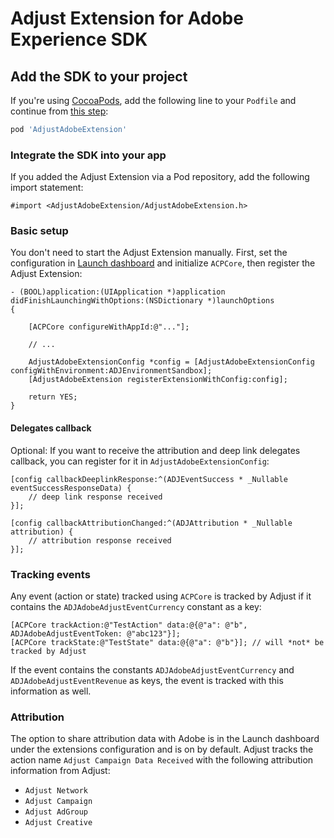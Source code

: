 # Adjust Extension for Adobe Experience SDK

## <a id="sdk-add"></a>Add the SDK to your project

If you're using [CocoaPods](http://cocoapods.org), add the following line to your `Podfile` and continue from [this step](#sdk-integrate):

```ruby
pod 'AdjustAdobeExtension'
```

### <a id="sdk-integrate"></a>Integrate the SDK into your app

If you added the Adjust Extension via a Pod repository, add the following import statement:

```objc
#import <AdjustAdobeExtension/AdjustAdobeExtension.h>
```

### <a id="basic-setup"></a>Basic setup

You don't need to start the Adjust Extension manually. First, set the configuration in [Launch dashboard](https://launch.adobe.com/) and initialize `ACPCore`, then register the Adjust Extension:

```objc
- (BOOL)application:(UIApplication *)application didFinishLaunchingWithOptions:(NSDictionary *)launchOptions
{
    
    [ACPCore configureWithAppId:@"..."];
    
    // ...
    
    AdjustAdobeExtensionConfig *config = [AdjustAdobeExtensionConfig configWithEnvironment:ADJEnvironmentSandbox];
    [AdjustAdobeExtension registerExtensionWithConfig:config];
    
    return YES;
}
```

#### Delegates callback

Optional: If you want to receive the attribution and deep link delegates callback, you can register for it in `AdjustAdobeExtensionConfig`:

```objc
[config callbackDeeplinkResponse:^(ADJEventSuccess * _Nullable eventSuccessResponseData) {
    // deep link response received
}];

[config callbackAttributionChanged:^(ADJAttribution * _Nullable attribution) {
    // attribution response received
}];
```

### Tracking events

Any event (action or state) tracked using `ACPCore` is tracked by Adjust if it contains the `ADJAdobeAdjustEventCurrency` constant as a key:

```objc
[ACPCore trackAction:@"TestAction" data:@{@"a": @"b", ADJAdobeAdjustEventToken: @"abc123"}];
[ACPCore trackState:@"TestState" data:@{@"a": @"b"}]; // will *not* be tracked by Adjust
```

If the event contains the constants `ADJAdobeAdjustEventCurrency` and `ADJAdobeAdjustEventRevenue` as keys, the event is tracked with this information as well.

### Attribution

The option to share attribution data with Adobe is in the Launch dashboard under the extensions configuration and is on by default. Adjust tracks the action name `Adjust Campaign Data Received` with the following attribution information from Adjust:

* `Adjust Network`
* `Adjust Campaign`
* `Adjust AdGroup`
* `Adjust Creative`





